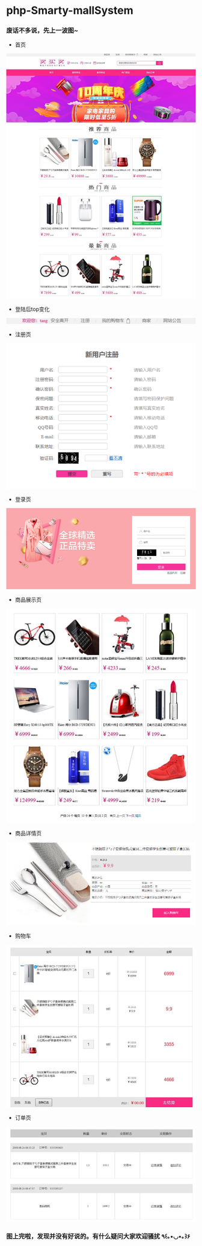 # php-Smarty-mallSystem
### 废话不多说，先上一波图~
- 首页

![首页](https://github.com/BigJJing/php-Smarty-mallSystem/blob/master/gitDisplay/%E9%A6%96%E9%A1%B5.png)

- 登陆后top变化

![登陆后top变化](https://github.com/BigJJing/php-Smarty-mallSystem/blob/master/gitDisplay/%E7%99%BB%E9%99%86%E5%90%8E.png)

- 注册页

![注册页](https://github.com/BigJJing/php-Smarty-mallSystem/blob/master/gitDisplay/%E6%B3%A8%E5%86%8C.png)

- 登录页

![登录页](https://github.com/BigJJing/php-Smarty-mallSystem/blob/master/gitDisplay/%E7%99%BB%E5%BD%95.png)

- 商品展示页

![商品展示页](https://github.com/BigJJing/php-Smarty-mallSystem/blob/master/gitDisplay/%E6%9C%80%E6%96%B0%E5%95%86%E5%93%81.png)

- 商品详情页

![商品详情页](https://github.com/BigJJing/php-Smarty-mallSystem/blob/master/gitDisplay/%E5%95%86%E5%93%81%E8%AF%A6%E6%83%85.png)

- 购物车

![购物车](https://github.com/BigJJing/php-Smarty-mallSystem/blob/master/gitDisplay/%E6%88%91%E7%9A%84%E8%B4%AD%E7%89%A9%E8%BD%A6.png)

- 订单页

![订单页](https://github.com/BigJJing/php-Smarty-mallSystem/blob/master/gitDisplay/%E8%AE%A2%E5%8D%95.png)


### 图上完啦，发现并没有好说的。有什么疑问大家欢迎骚扰 ٩꒰｡•◡•｡꒱۶
